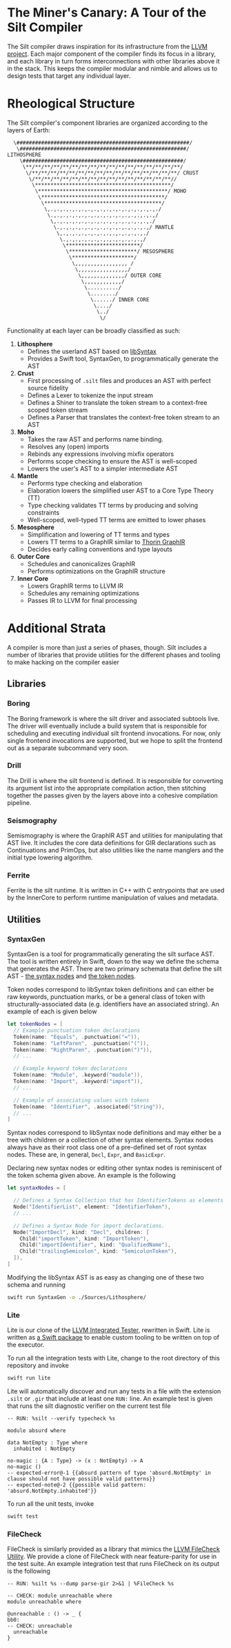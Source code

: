 The Miner's Canary: A Tour of the Silt Compiler
===================================

The Silt compiler draws inspiration for its infrastructure from the [LLVM
project](https://llvm.org).  Each major component of the compiler finds its
focus in a library, and each library in turn forms interconnections with other
libraries above it in the stack.  This keeps the compiler modular and nimble and
allows us to design tests that target any individual layer.

Rheological Structure
================

The Silt compiler's component libraries are organized according to the layers of
Earth:

```ascii
  \########################################################/            
   \######################################################/ LITHOSPHERE              
    \####################################################/               
     \**/**/**/**/**/**/**/**/**/**/**/**/**/**/**/**/**/                
      \/**/**/**/**/**/**/**/**/**/**/**/**/**/**/**/**/ CRUST               
       \/**/**/**/**/**/**/**/**/**/**/**/**/**/**/**//                  
        \********************************************/                   
         \******************************************/ MOHO                   
          \****************************************/                     
           \**************************************/                      
            \,.,.,.,.,.,.,.,.,.,.,.,.,.,.,.,.,.,./                       
             \.,.,.,.,.,.,.,.,.,.,.,.,.,.,.,.,.,/                        
              \,.,.,.,.,.,.,.,.,.,.,.,.,.,.,.,./                         
               \.,.,.,.,.,.,.,.,.,.,.,.,.,.,.,/ MANTLE                         
                \,.,.,.,.,.,.,.,.,.,.,.,.,.,./                           
                 \.,.,.,.,.,.,.,.,.,.,.,.,.,/                            
                  \************************/                             
                   \**********************/ MESOSPHERE                             
                    \********************/                               
                     \,,,,,,,,,,,,,,,,, /                                
                      \,,,,,,,,,,,,,,,,/                                 
                       \,,,,,,,,,,,,,,/ OUTER CORE                                 
                        \,,,,,,,,,,,,/                                   
                         \........../                                    
                          \......../                                     
                           \....../ INNER CORE                                    
                            \..../                                      
                             \../                                        
                              \/                                       
```

Functionality at each layer can be broadly classified as such:

1. **Lithosphere**
    - Defines the userland AST based on [libSyntax](https://github.com/apple/swift/blob/master/lib/Syntax/README.md)
    - Provides a Swift tool, SyntaxGen, to programmatically generate the AST
2. **Crust**
    - First processing of `.silt` files and produces an AST with perfect source
      fidelity
    - Defines a Lexer to tokenize the input stream
    - Defines a Shiner to translate the token stream to a context-free scoped
      token stream
    - Defines a Parser that translates the context-free token stream to an AST
3. **Moho**
    - Takes the raw AST and performs name binding.
    - Resolves any (open) imports
    - Rebinds any expressions involving mixfix operators
    - Performs scope checking to ensure the AST is well-scoped
    - Lowers the user's AST to a simpler intermediate AST
4. **Mantle**
    - Performs type checking and elaboration
    - Elaboration lowers the simplified user AST to a Core Type Theory (TT)
    - Type checking validates TT terms by producing and solving constraints
    - Well-scoped, well-typed TT terms are emitted to lower phases
5. **Mesosphere** 
    - Simplification and lowering of TT terms and types
    - Lowers TT terms to a GraphIR similar to [Thorin GraphIR](https://github.com/AnyDSL/thorin)
    - Decides early calling conventions and type layouts
6. **Outer Core**
    - Schedules and canonicalizes GraphIR 
    - Performs optimizations on the GraphIR structure
7. **Inner Core**
    - Lowers GraphIR terms to LLVM IR
    - Schedules any remaining optimizations
    - Passes IR to LLVM for final processing

Additional Strata
=============

A compiler is more than just a series of phases, though.  Silt includes a number of
libraries that provide utilities for the different phases and tooling to make hacking on
the compiler easier

## Libraries

### Boring

The Boring framework is where the silt driver and associated subtools live.  The driver
will eventually include a build system that is responsible for scheduling and executing
individual silt frontend invocations.  For now, only single frontend invocations are 
supported, but we hope to split the frontend out as a separate subcommand very soon.

### Drill

The Drill is where the silt frontend is defined.  It is responsible for converting its argument
list into the appropriate compilation action, then stitching together the passes given by
the layers above into a cohesive compilation pipeline.

### Seismography

Semismography is where the GraphIR AST and utilities for manipulating that AST live.  It
includes the core data definitions for GIR declarations such as Continuations and 
PrimOps, but also utilities like the name manglers and the initial type lowering algorithm.

### Ferrite

Ferrite is the silt runtime.  It is written in C++ with C entrypoints that are used by the 
InnerCore to perform runtime manipulation of values and metadata.

## Utilities

### SyntaxGen

SyntaxGen is a tool for programmatically generating the silt surface AST.  The tool is 
written entirely in Swift, down to the way we define the schema that generates the AST.
There are two primary schemata that define the silt AST - 
[the syntax nodes](SyntaxGen/SyntaxNodes.swift) and 
[the token nodes](SyntaxGen/TokenNodes.swift).  

Token nodes correspond to libSyntax token definitions and can either be raw keywords,
punctuation marks, or be a general class of token with structurally-associated data 
(e.g. identifiers have an associated string).  An example of each is given below

```swift
let tokenNodes = [
  // Example punctuation token declarations
  Token(name: "Equals", .punctuation("=")),
  Token(name: "LeftParen", .punctuation("(")),
  Token(name: "RightParen", .punctuation(")")),
  // ...

  // Example keyword token declarations
  Token(name: "Module", .keyword("module")),
  Token(name: "Import", .keyword("import")),
  // ...

  // Example of associating values with tokens
  Token(name: "Identifier", .associated("String")),
  // ...
]
```

Syntax nodes correspond to libSyntax node definitions and may either be a tree with
children or a collection of other syntax elements.  Syntax nodes always have as their
root class one of a pre-defined set of root syntax nodes.  These are, in general, 
`Decl`, `Expr`,  and `BasicExpr`.

Declaring new syntax nodes or editing other syntax nodes is reminiscent of the token
schema given above.  An example is the following

```swift
let syntaxNodes = [

  // Defines a Syntax Collection that has IdentifierTokens as elements
  Node("IdentifierList", element: "IdentifierToken"),
  // ...

  // Defines a Syntax Node for import declarations.
  Node("ImportDecl", kind: "Decl", children: [
    Child("importToken", kind: "ImportToken"),
    Child("importIdentifier", kind: "QualifiedName"),
    Child("trailingSemicolon", kind: "SemicolonToken"),
  ]),
]
```

Modifying the libSyntax AST is as easy as changing one of these two schema and running

```bash
swift run SyntaxGen -o ./Sources/Lithosphere/
```

### Lite

Lite is our clone of the [LLVM Integrated Tester](https://llvm.org/docs/CommandGuide/lit.html),
rewritten in Swift. Lite is written as [a Swift package](https://github.com/llvm-swift/Lite) to 
enable custom tooling to be written on top of the executor. 

To run all the integration tests with Lite, change to the root directory of this repository and
invoke

```swift
swift run lite
```

Lite will automatically discover and run any tests in a file with the extension `.silt` or 
`.gir` that include at least one `RUN:` line.  An example test is given that runs the silt 
diagnostic  verifier  on the current test file

```silt
-- RUN: %silt --verify typecheck %s

module absurd where

data NotEmpty : Type where
  inhabited : NotEmpty

no-magic : {A : Type} -> (x : NotEmpty) -> A 
no-magic ()
-- expected-error@-1 {{absurd pattern of type 'absurd.NotEmpty' in clause should not have possible valid patterns}}
-- expected-note@-2 {{possible valid pattern: 'absurd.NotEmpty.inhabited'}}
```

To run all the unit tests, invoke

```swift
swift test
```

### FileCheck

FileCheck is similarly provided as a library that mimics the 
[LLVM FileCheck Utility](https://llvm.org/docs/CommandGuide/FileCheck.html).  We 
provide a clone of FileCheck with near feature-parity for use in the test suite.  An example
integration test that runs FileCheck on its output is the following

```silt
-- RUN: %silt %s --dump parse-gir 2>&1 | %FileCheck %s

-- CHECK: module unreachable where
module unreachable where

@unreachable : () -> _ {
bb0:
-- CHECK: unreachable
  unreachable
}
```

